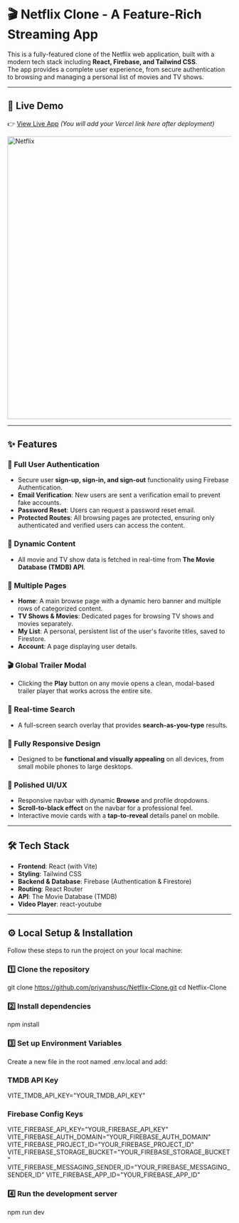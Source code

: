 # 🎬 Netflix Clone - A Feature-Rich Streaming App

This is a fully-featured clone of the Netflix web application, built with a modern tech stack including **React, Firebase, and Tailwind CSS**.  
The app provides a complete user experience, from secure authentication to browsing and managing a personal list of movies and TV shows.

---

## 🚀 Live Demo
👉 [View Live App](#) *(You will add your Vercel link here after deployment)*

<img width="1335" height="635" alt="Netflix" src="https://github.com/user-attachments/assets/1dc70c4f-2b1c-43ee-b96f-e84cfcd5e948" />


---

## ✨ Features

### 🔐 Full User Authentication
- Secure user **sign-up, sign-in, and sign-out** functionality using Firebase Authentication.  
- **Email Verification**: New users are sent a verification email to prevent fake accounts.  
- **Password Reset**: Users can request a password reset email.  
- **Protected Routes**: All browsing pages are protected, ensuring only authenticated and verified users can access the content.  

### 🎥 Dynamic Content
- All movie and TV show data is fetched in real-time from **The Movie Database (TMDB) API**.  

### 📑 Multiple Pages
- **Home**: A main browse page with a dynamic hero banner and multiple rows of categorized content.  
- **TV Shows & Movies**: Dedicated pages for browsing TV shows and movies separately.  
- **My List**: A personal, persistent list of the user's favorite titles, saved to Firestore.  
- **Account**: A page displaying user details.  

### 🎬 Global Trailer Modal
- Clicking the **Play** button on any movie opens a clean, modal-based trailer player that works across the entire site.  

### 🔎 Real-time Search
- A full-screen search overlay that provides **search-as-you-type** results.  

### 📱 Fully Responsive Design
- Designed to be **functional and visually appealing** on all devices, from small mobile phones to large desktops.  

### 🎨 Polished UI/UX
- Responsive navbar with dynamic **Browse** and profile dropdowns.  
- **Scroll-to-black effect** on the navbar for a professional feel.  
- Interactive movie cards with a **tap-to-reveal** details panel on mobile.  

---

## 🛠 Tech Stack
- **Frontend**: React (with Vite)  
- **Styling**: Tailwind CSS  
- **Backend & Database**: Firebase (Authentication & Firestore)  
- **Routing**: React Router  
- **API**: The Movie Database (TMDB)  
- **Video Player**: react-youtube  

---

## ⚙️ Local Setup & Installation

Follow these steps to run the project on your local machine:

### 1️⃣ Clone the repository
git clone https://github.com/priyanshusc/Netflix-Clone.git
cd Netflix-Clone

### 2️⃣ Install dependencies
npm install

### 3️⃣ Set up Environment Variables
Create a new file in the root named .env.local and add:

### TMDB API Key
VITE_TMDB_API_KEY="YOUR_TMDB_API_KEY"

### Firebase Config Keys
VITE_FIREBASE_API_KEY="YOUR_FIREBASE_API_KEY"
VITE_FIREBASE_AUTH_DOMAIN="YOUR_FIREBASE_AUTH_DOMAIN"
VITE_FIREBASE_PROJECT_ID="YOUR_FIREBASE_PROJECT_ID"
VITE_FIREBASE_STORAGE_BUCKET="YOUR_FIREBASE_STORAGE_BUCKET"
VITE_FIREBASE_MESSAGING_SENDER_ID="YOUR_FIREBASE_MESSAGING_SENDER_ID"
VITE_FIREBASE_APP_ID="YOUR_FIREBASE_APP_ID"

### 4️⃣ Run the development server
npm run dev

